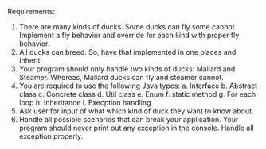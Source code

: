 Requirements:

1. There are many kinds of ducks. Some ducks can fly some cannot. Implement a fly behavior and override for each kind with proper fly behavior.
2. All ducks can breed. So, have that implemented in one places and inherit.
3. Your program should only handle two kinds of ducks: Mallard and Steamer. Whereas, Mallard ducks can fly and steamer cannot.
4. You are required to use the following Java types:
a. Interface
b. Abstract class
c. Concrete class
d. Util class
e. Enum
f. static method
g. For each loop
h. Inheritance
i. Execption handling
5. Ask user for input of what which kind of duck they want to know about.
6. Handle all possible scenarios that can break your application. Your program should never print out any exception in the console. Handle all exception properly.